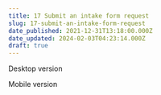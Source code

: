 ```yaml
---
title: 17 Submit an intake form request
slug: 17-submit-an-intake-form-request
date_published: 2021-12-31T13:18:00.000Z
date_updated: 2024-02-03T04:23:14.000Z
draft: true
---
```


Desktop version

Mobile version
